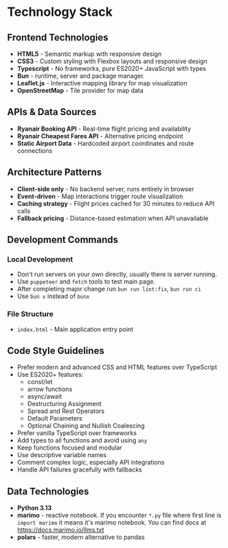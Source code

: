 ﻿# Technology Stack

## Frontend Technologies

- **HTML5** - Semantic markup with responsive design
- **CSS3** - Custom styling with Flexbox layouts and responsive design
- **Typescript** - No frameworks, pure ES2020+ JavaScript with types
- **Bun** - runtime, server and package manager.
- **Leaflet.js** - Interactive mapping library for map visualization
- **OpenStreetMap** - Tile provider for map data

## APIs & Data Sources

- **Ryanair Booking API** - Real-time flight pricing and availability
- **Ryanair Cheapest Fares API** - Alternative pricing endpoint
- **Static Airport Data** - Hardcoded airport coordinates and route connections

## Architecture Patterns

- **Client-side only** - No backend server, runs entirely in browser
- **Event-driven** - Map interactions trigger route visualization
- **Caching strategy** - Flight prices cached for 30 minutes to reduce API calls
- **Fallback pricing** - Distance-based estimation when API unavailable

## Development Commands

### Local Development

- Don't run servers on your own directly, usually there is server running.
- Use `puppeteer` and `fetch` tools to test main page.
- After completing major change run `bun run lint:fix`, `bun run ci`
- Use `bun x` instead of `bunx`

### File Structure

- `index.html` - Main application entry point

## Code Style Guidelines

- Prefer modern and advanced CSS and HTML features over TypeScript 
- Use ES2020+ features:
  - const/let
  - arrow functions
  - async/await
  - Destructuring Assignment
  - Spread and Rest Operators
  - Default Parameters
  - Optional Chaining and Nullish Coalescing
- Prefer vanilla TypeScript over frameworks
- Add types to all functions and avoid using `any` 
- Keep functions focused and modular
- Use descriptive variable names
- Comment complex logic, especially API integrations
- Handle API failures gracefully with fallbacks

## Data Technologies

- **Python 3.13**
- **marimo** - reactive notebook. If you encounter `*.py` file where first line is `import marimo` it means it's marimo notebook. You can find docs at https://docs.marimo.io/llms.txt
- **polars** - faster, modern alternative to pandas
